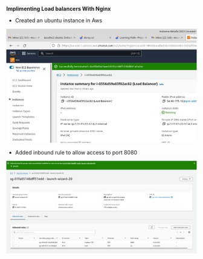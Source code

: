 


**Implimenting Load balancers With  Nginx**

-  Created an ubuntu instance in Aws 

![Alt text](Images/instance.png)

- Added inbound rule to allow access to port 8080


![Alt text](Images/rule.png)